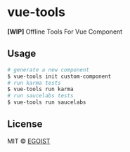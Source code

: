 # vue-tools

**[WIP]** Offline Tools For Vue Component

## Usage

```bash
# generate a new component
$ vue-tools init custom-component
# run karma tests
$ vue-tools run karma
# run saucelabs tests
$ vue-tools run saucelabs
```

## License

MIT &copy; [EGOIST](https://github.com/egoist)
